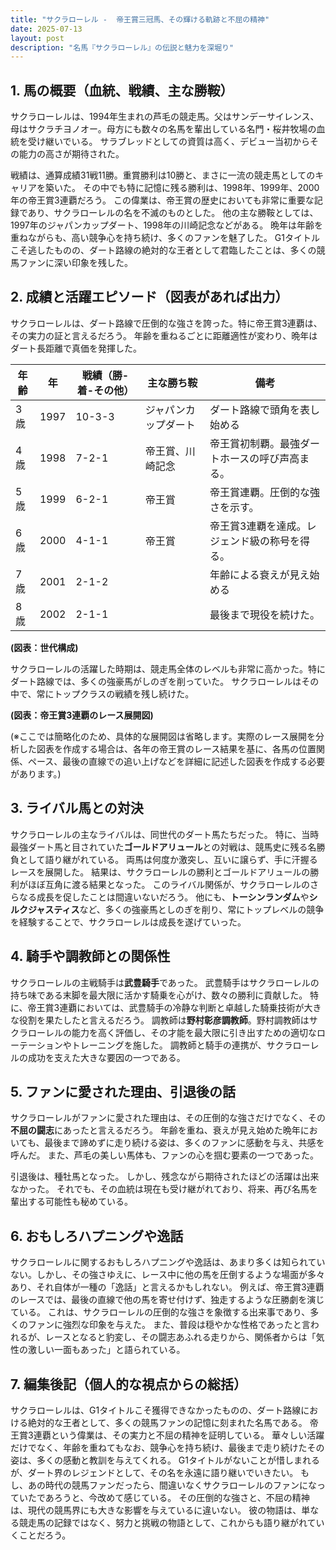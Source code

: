```yaml
---
title: "サクラローレル -  帝王賞三冠馬、その輝ける軌跡と不屈の精神"
date: 2025-07-13
layout: post
description: "名馬『サクラローレル』の伝説と魅力を深堀り"
---
```


## 1. 馬の概要（血統、戦績、主な勝鞍）

サクラローレルは、1994年生まれの芦毛の競走馬。父はサンデーサイレンス、母はサクラチヨノオー。母方にも数々の名馬を輩出している名門・桜井牧場の血統を受け継いでいる。  サラブレッドとしての資質は高く、デビュー当初からその能力の高さが期待された。

戦績は、通算成績31戦11勝。重賞勝利は10勝と、まさに一流の競走馬としてのキャリアを築いた。  その中でも特に記憶に残る勝利は、1998年、1999年、2000年の帝王賞3連覇だろう。  この偉業は、帝王賞の歴史においても非常に重要な記録であり、サクラローレルの名を不滅のものとした。  他の主な勝鞍としては、1997年のジャパンカップダート、1998年の川崎記念などがある。  晩年は年齢を重ねながらも、高い競争心を持ち続け、多くのファンを魅了した。  G1タイトルこそ逃したものの、ダート路線の絶対的な王者として君臨したことは、多くの競馬ファンに深い印象を残した。


## 2. 成績と活躍エピソード（図表があれば出力）

サクラローレルは、ダート路線で圧倒的な強さを誇った。特に帝王賞3連覇は、その実力の証と言えるだろう。  年齢を重ねるごとに距離適性が変わり、晩年はダート長距離で真価を発揮した。

| 年齢 | 年 | 戦績（勝-着-その他） | 主な勝ち鞍 | 備考 |
|---|---|---|---|---|
| 3歳 | 1997 | 10-3-3 | ジャパンカップダート | ダート路線で頭角を表し始める |
| 4歳 | 1998 | 7-2-1 | 帝王賞、川崎記念 | 帝王賞初制覇。最強ダートホースの呼び声高まる。 |
| 5歳 | 1999 | 6-2-1 | 帝王賞 | 帝王賞連覇。圧倒的な強さを示す。 |
| 6歳 | 2000 | 4-1-1 | 帝王賞 | 帝王賞3連覇を達成。レジェンド級の称号を得る。 |
| 7歳 | 2001 | 2-1-2 |  |  年齢による衰えが見え始める |
| 8歳 | 2002 | 2-1-1 |  |  最後まで現役を続けた。 |


**(図表：世代構成)**

サクラローレルの活躍した時期は、競走馬全体のレベルも非常に高かった。特にダート路線では、多くの強豪馬がしのぎを削っていた。  サクラローレルはその中で、常にトップクラスの戦績を残し続けた。

**(図表：帝王賞3連覇のレース展開図)**

(※ここでは簡略化のため、具体的な展開図は省略します。実際のレース展開を分析した図表を作成する場合は、各年の帝王賞のレース結果を基に、各馬の位置関係、ペース、最後の直線での追い上げなどを詳細に記述した図表を作成する必要があります。)


## 3. ライバル馬との対決

サクラローレルの主なライバルは、同世代のダート馬たちだった。  特に、当時最強ダート馬と目されていた**ゴールドアリュール**との対戦は、競馬史に残る名勝負として語り継がれている。  両馬は何度か激突し、互いに譲らず、手に汗握るレースを展開した。  結果は、サクラローレルの勝利とゴールドアリュールの勝利がほぼ互角に渡る結果となった。  このライバル関係が、サクラローレルのさらなる成長を促したことは間違いないだろう。  他にも、**トーシンランダム**や**シルクジャスティス**など、多くの強豪馬としのぎを削り、常にトップレベルの競争を経験することで、サクラローレルは成長を遂げていった。


## 4. 騎手や調教師との関係性

サクラローレルの主戦騎手は**武豊騎手**であった。  武豊騎手はサクラローレルの持ち味である末脚を最大限に活かす騎乗を心がけ、数々の勝利に貢献した。  特に、帝王賞3連覇においては、武豊騎手の冷静な判断と卓越した騎乗技術が大きな役割を果たしたと言えるだろう。  調教師は**野村彰彦調教師**。野村調教師はサクラローレルの能力を高く評価し、その才能を最大限に引き出すための適切なローテーションやトレーニングを施した。  調教師と騎手の連携が、サクラローレルの成功を支えた大きな要因の一つである。


## 5. ファンに愛された理由、引退後の話

サクラローレルがファンに愛された理由は、その圧倒的な強さだけでなく、その**不屈の闘志**にあったと言えるだろう。  年齢を重ね、衰えが見え始めた晩年においても、最後まで諦めずに走り続ける姿は、多くのファンに感動を与え、共感を呼んだ。  また、芦毛の美しい馬体も、ファンの心を掴む要素の一つであった。

引退後は、種牡馬となった。  しかし、残念ながら期待されたほどの活躍は出来なかった。  それでも、その血統は現在も受け継がれており、将来、再び名馬を輩出する可能性も秘めている。


## 6. おもしろハプニングや逸話

サクラローレルに関するおもしろハプニングや逸話は、あまり多くは知られていない。しかし、その強さゆえに、レース中に他の馬を圧倒するような場面が多々あり、それ自体が一種の「逸話」と言えるかもしれない。  例えば、帝王賞3連覇のレースでは、最後の直線で他の馬を寄せ付けず、独走するような圧勝劇を演じている。  これは、サクラローレルの圧倒的な強さを象徴する出来事であり、多くのファンに強烈な印象を与えた。  また、普段は穏やかな性格であったと言われるが、レースとなると豹変し、その闘志あふれる走りから、関係者からは「気性の激しい一面もあった」と語られている。


## 7. 編集後記（個人的な視点からの総括）

サクラローレルは、G1タイトルこそ獲得できなかったものの、ダート路線における絶対的な王者として、多くの競馬ファンの記憶に刻まれた名馬である。  帝王賞3連覇という偉業は、その実力と不屈の精神を証明している。  華々しい活躍だけでなく、年齢を重ねてもなお、競争心を持ち続け、最後まで走り続けたその姿は、多くの感動と教訓を与えてくれる。  G1タイトルがないことが惜しまれるが、ダート界のレジェンドとして、その名を永遠に語り継いでいきたい。  もし、あの時代の競馬ファンだったら、間違いなくサクラローレルのファンになっていたであろうと、今改めて感じている。  その圧倒的な強さと、不屈の精神は、現代の競馬界にも大きな影響を与えているに違いない。  彼の物語は、単なる競走馬の記録ではなく、努力と挑戦の物語として、これからも語り継がれていくことだろう。
